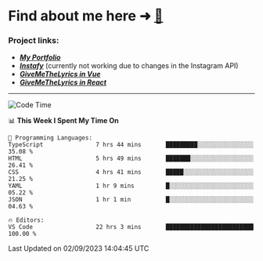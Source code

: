 # Find about me here ➜ [🧑](https://pauabella.dev)

### Project links:
- ***[My Portfolio](https://pauabella.dev)***
- ***[Instafy](https://instafy.me)*** (currently not working due to changes in the Instagram API)
- ***[GiveMeTheLyrics in Vue](https://lyrics.pauabella.dev)***
- ***[GiveMeTheLyrics in React](https://pauabella.dev/GiveMeTheLyrics)***

---
<!--START_SECTION:waka-->
![Code Time](http://img.shields.io/badge/Code%20Time-2%2C409%20hrs%2014%20mins-blue)

📊 **This Week I Spent My Time On** 

```text
💬 Programming Languages: 
TypeScript               7 hrs 44 mins       █████████░░░░░░░░░░░░░░░░   35.08 % 
HTML                     5 hrs 49 mins       ███████░░░░░░░░░░░░░░░░░░   26.41 % 
CSS                      4 hrs 41 mins       █████░░░░░░░░░░░░░░░░░░░░   21.25 % 
YAML                     1 hr 9 mins         █░░░░░░░░░░░░░░░░░░░░░░░░   05.22 % 
JSON                     1 hr 1 min          █░░░░░░░░░░░░░░░░░░░░░░░░   04.63 % 

🔥 Editors: 
VS Code                  22 hrs 3 mins       █████████████████████████   100.00 % 
```


 Last Updated on 02/09/2023 14:04:45 UTC
<!--END_SECTION:waka-->
